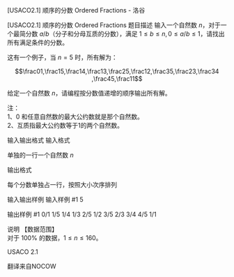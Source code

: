 



[USACO2.1] 顺序的分数 Ordered Fractions - 洛谷














[USACO2.1] 顺序的分数 Ordered Fractions
题目描述
输入一个自然数 $n$，对于一个最简分数 $a/b$（分子和分母互质的分数），满足 $1 \le b \le n,0 \le a/b \le 1$，请找出所有满足条件的分数。

这有一个例子，当 $n=5$ 时，所有解为：

$$\frac01,\frac15,\frac14,\frac13,\frac25,\frac12,\frac35,\frac23,\frac34 ,\frac45,\frac11$$

给定一个自然数 $n$，请编程按分数值递增的顺序输出所有解。
 
注：   
1、$0$ 和任意自然数的最大公约数就是那个自然数。    
2、互质指最大公约数等于1的两个自然数。

输入输出格式
输入格式

单独的一行一个自然数 $n$

输出格式

每个分数单独占一行，按照大小次序排列

输入输出样例
输入样例 #1
5

输出样例 #1
0/1
1/5
1/4
1/3
2/5
1/2
3/5
2/3
3/4
4/5
1/1

说明
【数据范围】    
对于 $100\%$ 的数据，$1\le n \le 160$。

USACO 2.1

翻译来自NOCOW







